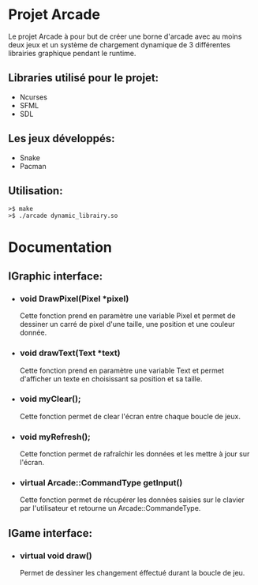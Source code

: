# Projet Arcade 
Le projet Arcade à pour but de créer une borne d'arcade avec au moins deux jeux et un système de chargement dynamique de 3 différentes librairies graphique pendant le runtime.

## Libraries utilisé pour le projet:
- Ncurses
- SFML
- SDL

## Les jeux développés:
- Snake
- Pacman

## Utilisation:
```
>$ make
>$ ./arcade dynamic_librairy.so
```

# Documentation
## IGraphic interface:
- ### void DrawPixel(Pixel *pixel)
  Cette fonction prend en paramètre une variable Pixel et permet de dessiner un carré de pixel d'une taille, une position et une couleur donnée.

- ### void drawText(Text *text)
  Cette fonction prend en paramètre une variable Text et permet d'afficher un texte en choisissant sa position et sa taille.

- ### void myClear();
  Cette fonction permet de clear l'écran entre chaque boucle de jeux.

- ### void myRefresh();
  Cette fonction permet de rafraîchir les données et les mettre à jour sur l'écran.

- ### virtual Arcade::CommandType getInput()
  Cette fonction permet de récupérer les données saisies sur le clavier par l'utilisateur et retourne un Arcade::CommandeType.

## IGame interface:
- ### virtual void draw()
  Permet de dessiner les changement éffectué durant la boucle de jeu.
